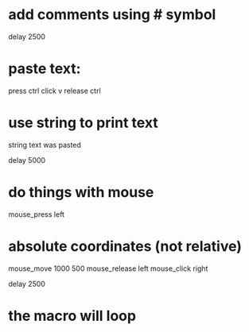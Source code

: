 # add comments using # symbol
delay 2500

# paste text:
press ctrl
click v
release ctrl

# use string to print text
string text was pasted

delay 5000

# do things with mouse
mouse_press left
# absolute coordinates (not relative)
mouse_move 1000 500
mouse_release left
mouse_click right

delay 2500

# the macro will loop
